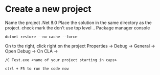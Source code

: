 # Create a new project
Name the project
.Net 8.0
Place the solution in the same directory as the project.
check mark the don't use top level ..
Package manager console
```
dotnet restore --no-cache --force
```
On to the right, click right on the project 
Properties -> Debug -> General -> Open Debug -> On CLA -> 
```
/C Test.exe <name of your project starting in caps>

ctrl + F5 to run the code now